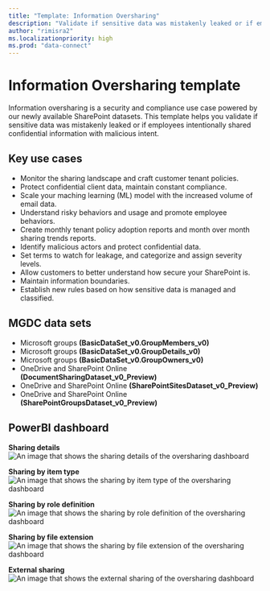 ```yaml
---
title: "Template: Information Oversharing"
description: "Validate if sensitive data was mistakenly leaked or if employees intentionally shared confidential information with malicious intent."
author: "rimisra2"
ms.localizationpriority: high
ms.prod: "data-connect"
---
```


# Information Oversharing template 

Information oversharing is a security and compliance use case powered by our newly available SharePoint datasets. This template helps you validate if sensitive data was mistakenly leaked or if employees intentionally shared confidential information with malicious intent. 

## Key use cases 
- Monitor the sharing landscape and craft customer tenant policies.  
- Protect confidential client data, maintain constant compliance.  
- Scale your maching learning (ML) model with the increased volume of email data.  
- Understand risky behaviors and usage and promote employee behaviors.  
- Create monthly tenant policy adoption reports and month over month sharing trends reports.  
- Identify malicious actors and protect confidential data.  
- Set terms to watch for leakage, and categorize and assign severity levels.  
- Allow customers to better understand how secure your SharePoint is. 
- Maintain information boundaries. 
- Establish new rules based on how sensitive data is managed and classified. 
 

## MGDC data sets  
- Microsoft groups **(BasicDataSet_v0.GroupMembers_v0)** 
- Microsoft groups **(BasicDataSet_v0.GroupDetails_v0)** 
- Microsoft groups **(BasicDataSet_v0.GroupOwners_v0)** 
- OneDrive and SharePoint Online **(DocumentSharingDataset_v0_Preview)**
- OneDrive and SharePoint Online **(SharePointSitesDataset_v0_Preview)**
- OneDrive and SharePoint Online **(SharePointGroupsDataset_v0_Preview)**

## PowerBI dashboard 

**Sharing details**  
![An image that shows the sharing details of the oversharing dashboard](images/data-connect-templates-oversharing-sharing.png)

**Sharing by item type**
![An image that shows the sharing by item type of the oversharing dashboard](images/data-connect-templates-oversharing-items.png)

**Sharing by role definition**
![An image that shows the sharing by role definition of the oversharing dashboard](images/data-connect-templates-oversharing-roles.png)

**Sharing by file extension**
![An image that shows the sharing by file extension of the oversharing dashboard](images/data-connect-templates-oversharing-extensions.png)

**External sharing**
![An image that shows the external sharing of the oversharing dashboard](images/data-connect-templates-oversharing-external.png)
